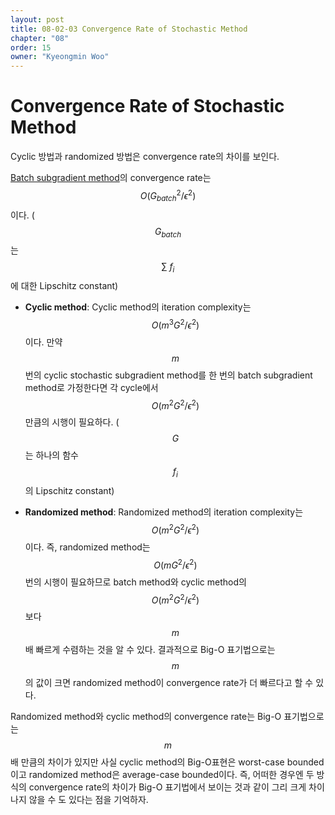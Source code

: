 ```yaml
---
layout: post
title: 08-02-03 Convergence Rate of Stochastic Method
chapter: "08"
order: 15
owner: "Kyeongmin Woo"
---
```


# Convergence Rate of Stochastic Method

Cyclic 방법과 randomized 방법은 convergence rate의 차이를 보인다.

[Batch subgradient method](https://wikidocs.net/18974)의 convergence rate는 $$O(G_{batch}^{2}/\epsilon^{2})$$이다. ($$G_{batch}$$는 $$\sum\text{ }f_i$$에 대한 Lipschitz constant)

- **Cyclic method**: Cyclic method의 iteration complexity는 $$O(m^{3}G^{2}/\epsilon^{2})$$이다. 만약 $$m$$번의 cyclic stochastic subgradient method를 한 번의 batch subgradient method로 가정한다면 각 cycle에서 $$O(m^{2}G^{2}/\epsilon^{2})$$ 만큼의 시행이 필요하다. ($$G$$는 하나의 함수 $$f_i$$의 Lipschitz constant)

- **Randomized method**: Randomized method의 iteration complexity는 $$O(m^{2}G^{2}/\epsilon^{2})$$이다. 즉, randomized method는 $$O(mG^{2}/\epsilon^2)$$번의 시행이 필요하므로 batch method와 cyclic method의 $$O(m^2G^2/\epsilon^2)$$보다 $$m$$배 빠르게 수렴하는 것을 알 수 있다. 결과적으로 Big-O 표기법으로는 $$m$$의 값이 크면 randomized method이 convergence rate가 더 빠르다고 할 수 있다.

Randomized method와 cyclic method의 convergence rate는 Big-O 표기법으로는  $$m$$ 배 만큼의 차이가 있지만 사실 cyclic method의 Big-O표현은 worst-case bounded이고 randomized method은 average-case bounded이다. 즉, 어떠한 경우엔 두 방식의 convergence rate의 차이가 Big-O 표기법에서 보이는 것과 같이 그리 크게 차이나지 않을 수 도 있다는 점을 기억하자.
